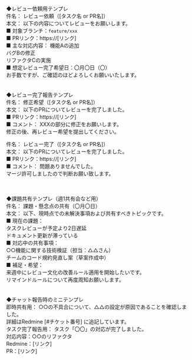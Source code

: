 ◆レビュー依頼用テンプレ <br>
件名： レビュー依頼（[タスク名 or PR名]） <br>
本文：
以下の内容についてレビューをお願いします。 <br>
■ 対象ブランチ：`feature/xxx` <br>
■ PRリンク：https://[リンク] <br>
■ 主な対応内容：
機能Aの追加 <br>
バグBの修正 <br>
リファクタCの実施 <br>
■ 想定レビュー完了希望日：〇月〇日（〇） <br>
お手数ですが、ご確認のほどよろしくお願いいたします。 <br>
<br>
<br>
◆レビュー完了報告テンプレ　<br>
件名： 修正希望（[タスク名 or PR名]）<br>
本文：
以下のPRについてレビューを完了しました。<br>
■ PRリンク：https://[リンク] <br>
■ コメント：
XXXの部分に修正をお願いします。 <br>
修正の後、再レビュー希望を提出してください。 <br>

件名： レビュー完了（[タスク名 or PR名]）<br>
本文：
以下のPRについてレビューを完了しました。<br>
■ PRリンク：https://[リンク] <br>
■ コメント：
問題ありませんでした。 <br>
マージ許可しましたので判断お願い致します。<br>

<br>
<br>
◆課題共有テンプレ（週1共有会など用） <br>
件名： 課題・懸念点の共有（〇月〇日） <br>
本文：
以下、現時点での未解決事項および共有すべきトピックです。 <br>
■ 現在の課題： <br>
タスクレビューが予定より2日遅延 <br>
ドキュメント更新が滞っている <br>
■ 対応中の共有事項： <br>
○○機能に関する技術検証（担当：△△さん） <br>
チームのコード規約見直し案（草案作成中） <br>
■ 補足・希望： <br>
来週中にレビュー文化の改善ルール適用を開始したいです。 <br>
リマインドルールについて再度周知お願いします。 <br>
<br>
<br>
◆チャット報告時のミニテンプレ <br>
即時共有用：
○○の不具合について、△△の設定が原因であることを確認しました。 <br>
詳細はRedmine [#チケット番号] に追記しています。 <br>
タスク完了報告用：
タスク「〇〇」の対応が完了しました。 <br>
対応内容：○○のリファクタ <br>
Redmine：[リンク]  <br>
PR：[リンク]  <br>
<br>
